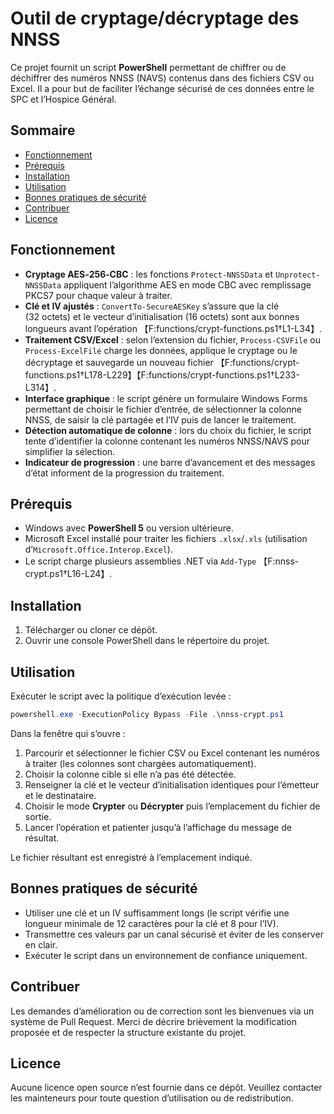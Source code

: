 # Outil de cryptage/décryptage des NNSS

Ce projet fournit un script **PowerShell** permettant de chiffrer ou de déchiffrer des numéros NNSS (NAVS) contenus dans des fichiers CSV ou Excel. Il a pour but de faciliter l’échange sécurisé de ces données entre le SPC et l’Hospice Général.

## Sommaire
- [Fonctionnement](#fonctionnement)
- [Prérequis](#prérequis)
- [Installation](#installation)
- [Utilisation](#utilisation)
- [Bonnes pratiques de sécurité](#bonnes-pratiques-de-sécurité)
- [Contribuer](#contribuer)
- [Licence](#licence)

## Fonctionnement
- **Cryptage AES‑256‑CBC** : les fonctions `Protect-NNSSData` et `Unprotect-NNSSData` appliquent l’algorithme AES en mode CBC avec remplissage PKCS7 pour chaque valeur à traiter.
- **Clé et IV ajustés** : `ConvertTo-SecureAESKey` s’assure que la clé (32 octets) et le vecteur d’initialisation (16 octets) sont aux bonnes longueurs avant l’opération 【F:functions/crypt-functions.ps1†L1-L34】.
- **Traitement CSV/Excel** : selon l’extension du fichier, `Process-CSVFile` ou `Process-ExcelFile` charge les données, applique le cryptage ou le décryptage et sauvegarde un nouveau fichier 【F:functions/crypt-functions.ps1†L178-L229】【F:functions/crypt-functions.ps1†L233-L314】.
- **Interface graphique** : le script génère un formulaire Windows Forms permettant de choisir le fichier d’entrée, de sélectionner la colonne NNSS, de saisir la clé partagée et l’IV puis de lancer le traitement.
- **Détection automatique de colonne** : lors du choix du fichier, le script tente d’identifier la colonne contenant les numéros NNSS/NAVS pour simplifier la sélection.
- **Indicateur de progression** : une barre d’avancement et des messages d’état informent de la progression du traitement.

## Prérequis
- Windows avec **PowerShell 5** ou version ultérieure.
- Microsoft Excel installé pour traiter les fichiers `.xlsx`/`.xls` (utilisation d’`Microsoft.Office.Interop.Excel`).
- Le script charge plusieurs assemblies .NET via `Add-Type` 【F:nnss-crypt.ps1†L16-L24】.

## Installation
1. Télécharger ou cloner ce dépôt.
2. Ouvrir une console PowerShell dans le répertoire du projet.

## Utilisation
Exécuter le script avec la politique d’exécution levée :

```powershell
powershell.exe -ExecutionPolicy Bypass -File .\nnss-crypt.ps1
```

Dans la fenêtre qui s’ouvre :
1. Parcourir et sélectionner le fichier CSV ou Excel contenant les numéros à traiter (les colonnes sont chargées automatiquement).
2. Choisir la colonne cible si elle n’a pas été détectée.
3. Renseigner la clé et le vecteur d’initialisation identiques pour l’émetteur et le destinataire.
4. Choisir le mode **Crypter** ou **Décrypter** puis l’emplacement du fichier de sortie.
5. Lancer l’opération et patienter jusqu’à l’affichage du message de résultat.

Le fichier résultant est enregistré à l’emplacement indiqué.

## Bonnes pratiques de sécurité
- Utiliser une clé et un IV suffisamment longs (le script vérifie une longueur minimale de 12 caractères pour la clé et 8 pour l’IV).
- Transmettre ces valeurs par un canal sécurisé et éviter de les conserver en clair.
- Exécuter le script dans un environnement de confiance uniquement.

## Contribuer
Les demandes d’amélioration ou de correction sont les bienvenues via un système de Pull Request. Merci de décrire brièvement la modification proposée et de respecter la structure existante du projet.

## Licence
Aucune licence open source n’est fournie dans ce dépôt. Veuillez contacter les mainteneurs pour toute question d’utilisation ou de redistribution.

